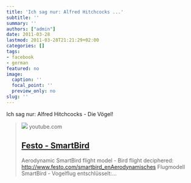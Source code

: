 ```yaml
---
title: 'Ich sag nur: Alfred Hitchcocks ...'
subtitle: ''
summary: ''
authors: ["admin"]
date: 2011-03-28
lastmod: 2011-03-28T21:21:29+02:00
categories: []
tags:
- facebook
- german
featured: no
image:
  caption: ''
  focal_point: ''
  preview_only: no
slug: ''
---
```

Ich sag nur: Alfred Hitchcocks - Die Vögel!
> [![](https://i.ytimg.com/vi/nnR8fDW3Ilo/hqdefault.jpg)](http://www.youtube.com/watch?v=nnR8fDW3Ilo)
> youtube.com
> ## [Festo - SmartBird](http://www.youtube.com/watch?v=nnR8fDW3Ilo)
>
>Aerodynamic SmartBird flight model - Bird flight deciphered: http://www.festo.com/smartbird_enAerodynamisches Flugmodell SmartBird - Vogelflug entschlüsselt:...


